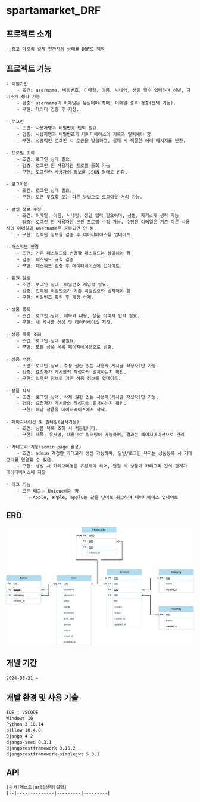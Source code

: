 # spartamarket_DRF
## 프로젝트 소개
    - 중고 마켓의 결제 전까지의 상태를 DRF로 젝작
## 프로젝트 기능
    - 회원가입
        - 조건: username, 비밀번호, 이메일, 이름, 닉네임, 생일 필수 입력하며 성별, 자기소개 생략 가능
        - 검증: username과 이메일은 유일해야 하며, 이메일 중복 검증(선택 기능).
        - 구현: 데이터 검증 후 저장.

    - 로그인
        - 조건: 사용자명과 비밀번호 입력 필요.
        - 검증: 사용자명과 비밀번호가 데이터베이스의 기록과 일치해야 함.
        - 구현: 성공적인 로그인 시 토큰을 발급하고, 실패 시 적절한 에러 메시지를 반환.

    - 프로필 조회
        - 조건: 로그인 상태 필요.
        - 검증: 로그인 한 사용자만 프로필 조회 가능
        - 구현: 로그인한 사용자의 정보를 JSON 형태로 반환.
    
    - 로그아웃
        - 조건: 로그인 상태 필요.
        - 구현: 토큰 무효화 또는 다른 방법으로 로그아웃 처리 가능.

    - 본인 정보 수정
        - 조건: 이메일, 이름, 닉네임, 생일 입력 필요하며, 성별, 자기소개 생략 가능
        - 검증: 로그인 한 사용자만 본인 프로필 수정 가능. 수정된 이메일은 기존 다른 사용자의 이메일과 username은 중복되면 안 됨.
        - 구현: 입력된 정보를 검증 후 데이터베이스를 업데이트.

    - 패스워드 변경
        - 조건: 기존 패스워드와 변경할 패스워드는 상이해야 함
        - 검증: 패스워드 규칙 검증
        - 구현: 패스워드 검증 후 데이터베이스에 업데이트.

    - 회원 탈퇴
        - 조건: 로그인 상태, 비밀번호 재입력 필요.
        - 검증: 입력된 비밀번호가 기존 비밀번호와 일치해야 함.
        - 구현: 비밀번호 확인 후 계정 삭제.

    - 상품 등록
        - 조건: 로그인 상태, 제목과 내용, 상품 이미지 입력 필요.
        - 구현: 새 게시글 생성 및 데이터베이스 저장.

    - 상품 목록 조회
        - 조건: 로그인 상태 불필요.
        - 구현: 모든 상품 목록 페이지네이션으로 반환.

    - 상품 수정
        - 조건: 로그인 상태, 수정 권한 있는 사용자(게시글 작성자)만 가능.
        - 검증: 요청자가 게시글의 작성자와 일치하는지 확인.
        - 구현: 입력된 정보로 기존 상품 정보를 업데이트.

    - 상품 삭제
        - 조건: 로그인 상태, 삭제 권한 있는 사용자(게시글 작성자)만 가능.
        - 검증: 요청자가 게시글의 작성자와 일치하는지 확인.
        - 구현: 해당 상품을 데이터베이스에서 삭제.
    
    - 페이지네이션 및 필터링(검색기능)
        - 조건: 상품 목록 조회 시 적용됩니다.
        - 구현: 제목, 유저명, 내용으로 필터링이 가능하며, 결과는 페이지네이션으로 관리

    - 카테고리 기능(admin page 활용)
        - 조건: admin 계정만 카테고리 생성 가능하며, 일반/로그인 유저는 상품등록 시 카테고리를 연결할 수 있음.
        - 구현: 생성 시 카테고리명은 유일해야 하며, 연결 시 상품과 카테고리 간의 관계가 데이터베이스에 저장

    - 태그 기능
        - 모든 태그는 Unique해야 함
            - Apple, aPple, applE는 같은 단어로 취급하여 데이터베이스 업데이트

## ERD
![ERD](drf.drawio.png)

## 개발 기간
    2024-08-31 ~
## 개발 환경 및 사용 기술
    IDE : VSCODE
    Windows 10
    Python 3.10.14
    pillow 10.4.0
    Django 4.2
    django-seed 0.3.1 
    djangorestframework 3.15.2 
    djangorestframework-simplejwt 5.3.1
    
## API
    |순서|메소드|url|상태|설명|
    |--|----|---------|---------|---------|